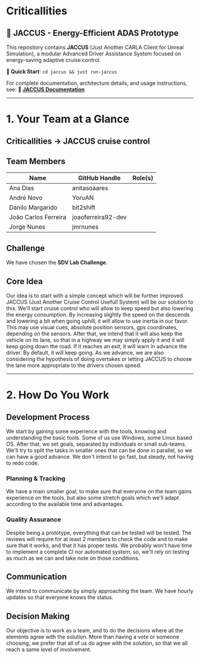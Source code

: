 # Criticallities

## 🚗 JACCUS - Energy-Efficient ADAS Prototype

This repository contains **JACCUS** (Just Another CARLA Client for Unreal Simulation), a modular Advanced Driver Assistance System focused on energy-saving adaptive cruise control.

**🚀 Quick Start**: `cd jaccus && just run-jaccus`

For complete documentation, architecture details, and usage instructions, see:
**📖 [JACCUS Documentation](jaccus/README.md)**

---

# 1. Your Team at a Glance

## Criticallities -> JACCUS cruise control

## Team Members
| Name | GitHub Handle | Role(s) |
|-------|---------------|---------|
|Ana Dias            |anitasoaares      |         |
|André Novo          |YoruAN            |         |
|Danilo Margarido    |bit2shift         |         |
|João Carlos Ferreira|joaoferreira92-dev|         |
|Jorge Nunes         |jmrnunes          |         |

## Challenge
We have chosen the **SDV Lab Challenge**.

## Core Idea
Our idea is to start with a simple concept which will be further improved. JACCUS (Just Another Cruise Control Usefull System) will be our solution to this.
We'll start cruise control who will allow to keep speed but also lowering the energy consumption. By increasing slightly the speed on the descends and lowering a bit when going uphill, it will allow to use inertia in our favor. This may use visual cues, absolute position sensors, gps coordinates, depending on the sensors.
After that, we intend that it will also keep the vehicle on its lane, so that in a highway we may simply apply it and it will keep going down the road. If it reaches an exit, it will warn in advance the driver. By default, it will keep going. As we advance, we are also considering the hypothesis of doing overtakes or letting JACCUS to choose the lane more appropriate to the drivers chosen speed.

---

# 2. How Do You Work

## Development Process
We start by gaining some experience with the tools, knowing and understanding the basic tools. Some of us use Windows, some Linux based OS. After that, we set goals, separated by individuals or small sub-teams. We'll try to split the tasks in smaller ones that can be done in parallel, so we can have a good advance. We don't intend to go fast, but steady, not having to redo code.

### Planning & Tracking
We have a main smaller goal, to make sure that everyone on the team gains experience on the tools, but also some stretch goals which we'll adapt according to the available time and advantages.

### Quality Assurance
Despite being a prototype, everything that can be tested will be tested. The reviews will require for at least 2 members to check the code and to make sure that it works, and that it has proper tests. We probably won't have time to implement a complete CI nor automated system, so, we'll rely on testing as much as we can and take note on those conditions.

## Communication
We intend to communicate by simply approaching the team. We have hourly updates so that everyone knows the status.

## Decision Making
Our objective is to work as a team, and to do the decisions where all the elements agree with the solution. More than having a vote or someone choosing, we prefer that all of us do agree with the solution, so that we all reach a same level of involvement.
